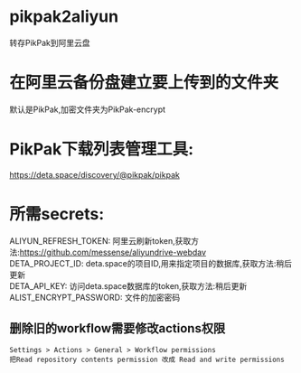 # pikpak2aliyun
转存PikPak到阿里云盘

# 在阿里云备份盘建立要上传到的文件夹   
默认是PikPak,加密文件夹为PikPak-encrypt  
# PikPak下载列表管理工具:   
https://deta.space/discovery/@pikpak/pikpak

# 所需secrets:   
ALIYUN_REFRESH_TOKEN: 阿里云刷新token,获取方法:https://github.com/messense/aliyundrive-webdav      
DETA_PROJECT_ID: deta.space的项目ID,用来指定项目的数据库,获取方法:稍后更新      
DETA_API_KEY: 访问deta.space数据库的token,获取方法:稍后更新      
ALIST_ENCRYPT_PASSWORD: 文件的加密密码   


## 删除旧的workflow需要修改actions权限
```
Settings > Actions > General > Workflow permissions
把Read repository contents permission 改成 Read and write permissions
```
